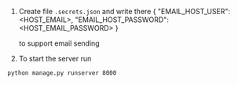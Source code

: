 1. Create file `.secrets.json` and write there
    {
        "EMAIL_HOST_USER": <HOST_EMAIL>,
        "EMAIL_HOST_PASSWORD": <HOST_EMAIL_PASSWORD>
    }

    to support email sending

2. To start the server run
```bash
python manage.py runserver 8000
```